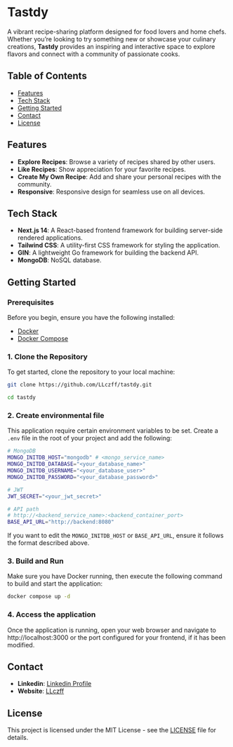 # Tastdy

A vibrant recipe-sharing platform designed for food lovers and home chefs. Whether you’re looking to try something new or showcase your culinary creations, **Tastdy** provides an inspiring and interactive space to explore flavors and connect with a community of passionate cooks.

## Table of Contents

- [Features](#features)
- [Tech Stack](#tech-stack)
- [Getting Started](#getting-started)
- [Contact](#contact)
- [License](#license)

## Features

- **Explore Recipes**: Browse a variety of recipes shared by other users.
- **Like Recipes**: Show appreciation for your favorite recipes.
- **Create My Own Recipe**: Add and share your personal recipes with the community.
- **Responsive**: Responsive design for seamless use on all devices.

## Tech Stack

- **Next.js 14**: A React-based frontend framework for building server-side rendered applications.
- **Tailwind CSS**: A utility-first CSS framework for styling the application.
- **GIN**: A lightweight Go framework for building the backend API.
- **MongoDB**: NoSQL database.

## Getting Started

### Prerequisites

Before you begin, ensure you have the following installed:

- [Docker](https://docs.docker.com/get-docker/)
- [Docker Compose](https://docs.docker.com/compose/install/)

### 1. Clone the Repository

To get started, clone the repository to your local machine:

```bash
git clone https://github.com/LLczff/tastdy.git

cd tastdy
```

### 2. Create environmental file

This application require certain environment variables to be set. Create a `.env` file in the root of your project and add the following:

```bash
# MongoDB
MONGO_INITDB_HOST="mongodb" # <mongo_service_name>
MONGO_INITDB_DATABASE="<your_database_name>"
MONGO_INITDB_USERNAME="<your_database_user>"
MONGO_INITDB_PASSWORD="<your_database_password>"

# JWT
JWT_SECRET="<your_jwt_secret>"

# API path
# http://<backend_service_name>:<backend_container_port>
BASE_API_URL="http://backend:8080"
```

If you want to edit the `MONGO_INITDB_HOST` or `BASE_API_URL`, ensure it follows the format described above.

### 3. Build and Run

Make sure you have Docker running, then execute the following command to build and start the application:

```bash
docker compose up -d
```

### 4. Access the application

Once the application is running, open your web browser and navigate to http://localhost:3000 or the port configured for your frontend, if it has been modified.

## Contact

- **Linkedin**: [Linkedin Profile](https://linkedin.com/in/thee-chaomai)
- **Website**: [LLczff](https://llczff.github.io)

## License

This project is licensed under the MIT License - see the [LICENSE](LICENSE) file for details.
